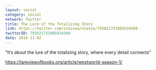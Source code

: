```yaml
---
layout: social
category: social
network: Twitter
title: The Lure of the Totalizing Story
link: https://twitter.com/steinea/status/793821753885634560
twitterID: 793821753885634560
date: 2016-11-02
---
```


"It’s about the lure of the totalizing story, where every detail connects"

<https://lareviewofbooks.org/article/westworld-season-1/>
